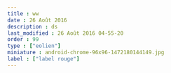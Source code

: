 ```yaml
---
title : ww
date : 26 Août 2016
description : ds
last_modified : 26 Août 2016 04-55-20
order : 99
type : ["eolien"]
miniature : android-chrome-96x96-1472180144149.jpg
label : ["label rouge"]
---
```

